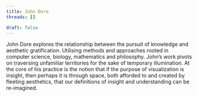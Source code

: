 ```yaml
---
title: John Dore
threads: []

draft: false
---
```


John Dore explores the relationship between the pursuit of knowledge and aesthetic gratification. Utilising methods and approaches rooted in computer science, biology, mathematics and philosophy. John’s work pivots on traversing unfamiliar territories for the sake of temporary illumination. At the core of his practice is the notion that if the purpose of visualization is insight, then perhaps it is through space, both afforded to and created by fleeting aesthetics, that our definitions of insight and understanding can be re-imagined.